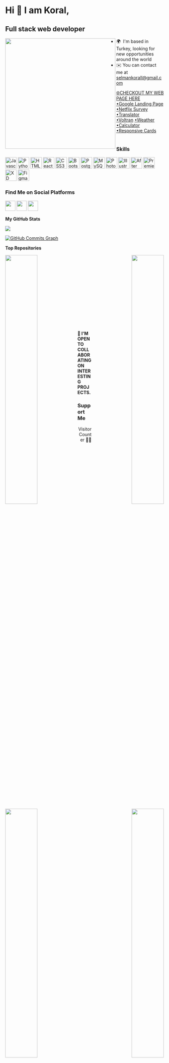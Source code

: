 

Hi 👋 I am Koral,
=============================
Full stack web developer
------------------------
<div>
<img align="left" width="350px" src="https://i.ibb.co/6PNBYvQ/coding.gif"/>
<!--  https://media2.giphy.com/media/SWoSkN6DxTszqIKEqv/giphy.gif?cid=ecf05e471kiltwhnfr9210tni2l6ndlw919nwcp933go6f9i&rid=giphy.gif&ct=g" -->
<!-- I had my first C# and Python class in 2016. Since then, I use different tools and technologies. After two years of domain experience in industrial engineering and one year of software startup venture, I found my passion for full-stack development. -->

* 🌍  I'm based in Turkey, looking for new opportunities around the world
* ✉️  You can contact me at [selmankorall@gmail.com](mailto:selmankorall@gmail.com)

[🌐<u>CHECKOUT MY WEB PAGE HERE</u>](https://krlslman.github.io/krlslman/)<br>
[•Google Landing Page](https://p06-google-landingpage.netlify.app) [ •Netflix Survey](https://p05-netflix-survey-form.netlify.app) [ •Translator](https://p04-language-translator.netlify.app)<br>
[•Voltran](https://p03-voltran.netlify.app) [ •Weather](https://p02-weather-app.netlify.app) [ •Calculator](https://koral-calculator.netlify.app) [ •Responsive Cards](https://p07-responsive-4-cards.netlify.app) 
 <br><br> 
</div>

### Skills

<p align="left">
<a href="https://developer.mozilla.org/en-US/docs/Web/JavaScript" target="_blank" rel="noreferrer"><img src="https://raw.githubusercontent.com/danielcranney/readme-generator/main/public/icons/skills/javascript-colored.svg" width="36" height="36" alt="Javascript" /></a>
<a href="https://www.python.org/" target="_blank" rel="noreferrer"><img src="https://raw.githubusercontent.com/danielcranney/readme-generator/main/public/icons/skills/python-colored.svg" width="36" height="36" alt="Python" /></a>
<a href="https://developer.mozilla.org/en-US/docs/Glossary/HTML5" target="_blank" rel="noreferrer"><img src="https://raw.githubusercontent.com/danielcranney/readme-generator/main/public/icons/skills/html5-colored.svg" width="36" height="36" alt="HTML5" /></a>
<a href="https://reactjs.org/" target="_blank" rel="noreferrer"><img src="https://raw.githubusercontent.com/danielcranney/readme-generator/main/public/icons/skills/react-colored.svg" width="36" height="36" alt="React" /></a>
<a href="https://www.w3.org/TR/CSS/#css" target="_blank" rel="noreferrer"><img src="https://raw.githubusercontent.com/danielcranney/readme-generator/main/public/icons/skills/css3-colored.svg" width="36" height="36" alt="CSS3" /></a>
<a href="https://getbootstrap.com/" target="_blank" rel="noreferrer"><img src="https://raw.githubusercontent.com/danielcranney/readme-generator/main/public/icons/skills/bootstrap-colored.svg" width="36" height="36" alt="Bootstrap" /></a>
<a href="https://www.postgresql.org/" target="_blank" rel="noreferrer"><img src="https://raw.githubusercontent.com/danielcranney/readme-generator/main/public/icons/skills/postgresql-colored.svg" width="36" height="36" alt="PostgreSQL" /></a>
<a href="https://www.mysql.com/" target="_blank" rel="noreferrer"><img src="https://raw.githubusercontent.com/danielcranney/readme-generator/main/public/icons/skills/mysql-colored.svg" width="36" height="36" alt="MySQL" /></a>
<a href="https://www.adobe.com/uk/products/photoshop.html" target="_blank" rel="noreferrer"><img src="https://raw.githubusercontent.com/danielcranney/readme-generator/main/public/icons/skills/photoshop-colored.svg" width="36" height="36" alt="Photoshop" /></a>
<a href="adobe.com/uk/products/illustrator.html" target="_blank" rel="noreferrer"><img src="https://raw.githubusercontent.com/danielcranney/readme-generator/main/public/icons/skills/illustrator-colored.svg" width="36" height="36" alt="Illustrator" /></a>
<a href="https://www.adobe.com/uk/products/aftereffects.html" target="_blank" rel="noreferrer"><img src="https://raw.githubusercontent.com/danielcranney/readme-generator/main/public/icons/skills/aftereffects-colored.svg" width="36" height="36" alt="After Effects" /></a>
<a href="https://www.adobe.com/uk/products/premiere.html" target="_blank" rel="noreferrer"><img src="https://raw.githubusercontent.com/danielcranney/readme-generator/main/public/icons/skills/premierepro-colored.svg" width="36" height="36" alt="Premiere Pro" /></a>
<a href="https://www.adobe.com/uk/products/xd.html" target="_blank" rel="noreferrer"><img src="https://raw.githubusercontent.com/danielcranney/readme-generator/main/public/icons/skills/xd-colored.svg" width="36" height="36" alt="XD" /></a>
<a href="https://www.figma.com/" target="_blank" rel="noreferrer"><img src="https://raw.githubusercontent.com/danielcranney/readme-generator/main/public/icons/skills/figma-colored.svg" width="36" height="36" alt="Figma" /></a>
</p>


### Find Me on Social Platforms

<p align="left"> <a href="https://www.github.com/krlslman" target="_blank" rel="noreferrer"><img src="https://raw.githubusercontent.com/danielcranney/readme-generator/main/public/icons/socials/github.svg" width="32" height="32" /></a> <a href="https://www.linkedin.com/in/selmankoral" target="_blank" rel="noreferrer"><img src="https://raw.githubusercontent.com/danielcranney/readme-generator/main/public/icons/socials/linkedin.svg" width="32" height="32" /></a> <a href="http://www.medium.com/@selmankoral" target="_blank" rel="noreferrer"><img src="https://raw.githubusercontent.com/danielcranney/readme-generator/main/public/icons/socials/medium.svg" width="32" height="32" /></a></p>

<!--  ### Badges -->

<b>My GitHub Stats</b>

<a href="http://www.github.com/krlslman"><img src="https://github-readme-streak-stats.herokuapp.com/?user=krlslman&stroke=ffffff&background=1c1917&ring=0891b2&fire=0891b2&currStreakNum=ffffff&currStreakLabel=0891b2&sideNums=ffffff&sideLabels=ffffff&dates=ffffff&hide_border=true" /></a>

<a href="http://www.github.com/krlslman"><img src="https://activity-graph.herokuapp.com/graph?username=krlslman&bg_color=1c1917&color=ffffff&line=0891b2&point=ffffff&area_color=1c1917&area=true&hide_border=true&custom_title=GitHub%20Commits%20Graph" alt="GitHub Commits Graph" /></a>

<b>Top Repositories</b>

<div width="100%" align="center"><a href="https://github.com/krlslman/Python_Assignments" align="left"><img align="left" width="45%" src="https://github-readme-stats.vercel.app/api/pin/?username=krlslman&repo=Python_Assignments&title_color=0891b2&text_color=ffffff&icon_color=0891b2&bg_color=1c1917&hide_border=true&locale=en" /></a><a href="https://github.com/krlslman/SQL" align="right"><img align="right" width="45%" src="https://github-readme-stats.vercel.app/api/pin/?username=krlslman&repo=SQL&title_color=0891b2&text_color=ffffff&icon_color=0891b2&bg_color=1c1917&hide_border=true&locale=en" /></a></div><br /><br /><br /><br /><br /><br /><br />

<div width="100%" align="center"><a href="https://github.com/krlslman/Python_Practices" align="left"><img align="left" width="45%" src="https://github-readme-stats.vercel.app/api/pin/?username=krlslman&repo=Python_Practices&title_color=0891b2&text_color=ffffff&icon_color=0891b2&bg_color=1c1917&hide_border=true&locale=en" /></a><a href="https://github.com/krlslman/Frontend_Bootcamp" align="right"><img align="right" width="45%" src="https://github-readme-stats.vercel.app/api/pin/?username=krlslman&repo=Frontend_Bootcamp&title_color=0891b2&text_color=ffffff&icon_color=0891b2&bg_color=1c1917&hide_border=true&locale=en" /></a></div>
<br /><br /><br /><br /><br /><br />

#### 🤝 I'M OPEN TO COLLABORATING ON INTERESTING PROJECTS.
### Support Me
<p align="right"> Visitor Counter 🕵🏼</p>
<p align="right"><img  width="150px" src="https://profile-counter.glitch.me/{krlslman}/count.svg" alt="Visitor's Count" /></p>
<a href="https://www.buymeacoffee.com/koral"><img src="https://cdn.buymeacoffee.com/buttons/v2/default-yellow.png" width="200" /></a>
<br /><br />




![snake gif](https://github.com/krlslman/main/blob/output/github-contribution-grid-snake.gif)
